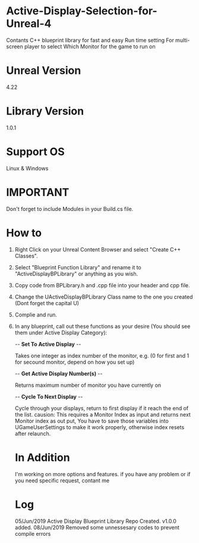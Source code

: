 # Active-Display-Selection-for-Unreal-4
Contants C++ blueprint library for fast and easy Run time setting For multi-screen player to select Which Monitor for the game to run on

# Unreal Version
4.22

# Library Version
1.0.1

# Support OS
Linux & Windows

# IMPORTANT
Don't forget to include Modules in your Build.cs file.

# How to
1. Right Click on your Unreal Content Browser and select "Create C++ Classes".
2. Select "Blueprint Function Library" and rename it to "ActiveDisplayBPLibrary" or anything as you wish.
3. Copy code from BPLibrary.h and .cpp file into your header and cpp file.
4. Change the UActiveDisplayBPLibrary Class name to the one you created (Dont forget the capital U)
5. Complie and run.
6. In any blueprint, call out these functions as your desire (You should see them under Active Display Category):


    -- <b>Set To Active Display</b> --
    
    Takes one integer as index number of the monitor, e.g. (0 for first and 1 for secound monitor, depend on how you set up)
    
    -- <b>Get Active Display Number(s)</b> --
    
    Returns maximum number of monitor you have currently on
    
    -- <b>Cycle To Next Display</b> --
    
    Cycle through your displays, return to first display if it reach the end of the list.
    causion: This requires a Monitor Index as input and returns next Monitor index as out put, You have to save those variables into 
    UGameUserSettings to make it work properly, otherwise index resets after relaunch.
    
    # In Addition
    I'm working on more options and features. if you have any problem or if you need specific request, contant me
    
    # Log
    05/Jun/2019 Active Display Blueprint Library Repo Created. v1.0.0 added.
    08/Jun/2019 Removed some unnessesary codes to prevent compile errors
